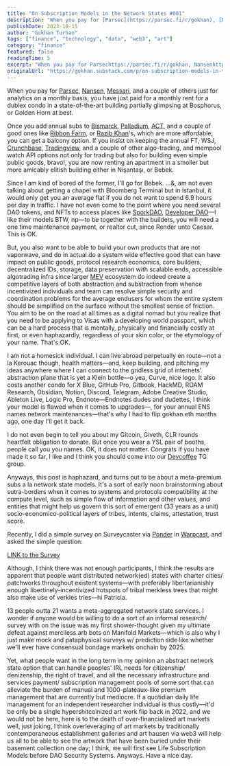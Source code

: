 ```yaml
---
title: "On Subscription Models in the Network States #001"
description: "When you pay for [Parsec](https://parsec.fi/r/gokhan), [Nansen](https://pro.nansen.ai/), [Messari](https://messari.io/), and a couple of others just for analytics on a monthly basis, you have just paid for a monthly rent for a dublex condo in a state-of-the-art building partially glimpsing at Bospho"
publishDate: 2023-10-15
author: "Gokhan Turhan"
tags: ["finance", "technology", "data", "web3", "art"]
category: "finance"
featured: false
readingTime: 5
excerpt: "When you pay for Parsechttps://parsec.fi/r/gokhan, Nansenhttps://pro.nansen.ai/, Messarihttps://messari.io/, and a couple of others just for analytics on a monthly basis, you have just paid for a..."
originalUrl: "https://gokhan.substack.com/p/on-subscription-models-in-the-network-states-001"
---
```


When you pay for [Parsec](https://parsec.fi/r/gokhan), [Nansen](https://pro.nansen.ai/), [Messari](https://messari.io/), and a couple of others just for analytics on a monthly basis, you have just paid for a monthly rent for a dublex condo in a state-of-the-art building partially glimpsing at Bosphorus, or Golden Horn at best.

Once you add annual subs to [Bismarck](https://brief.bismarckanalysis.com/), [Palladium](https://www.palladiummag.com/), [ACT](https://www.astralcodexten.com/), and a couple of good ones like [Ribbon Farm](https://studio.ribbonfarm.com/), or [Razib Khan](https://www.razibkhan.com/)'s, which are more affordable; you can get a balcony option. If you insist on keeping the annual FT, WSJ, [Crunchbase](https://www.crunchbase.com/), [Tradingview](https://www.tradingview.com/gopro/?share_your_love=ggokhanturhann), and a couple of other algo-trading, and mempool watch API options not only for trading but also for building even simple public goods, bravo!, you are now renting an apartment in a smoller but more amicably elitish building either in Nişantaşı, or Bebek.

Since I am kind of bored of the former, I'll go for Bebek. ...&, am not even talking about getting a chapel with Bloomberg Terminal but in Istanbul, it would only get you an average flat if you do not want to spend 6.9 hours per day in traffic. I have not even come to the point where you need several DAO tokens, and NFTs to access places like [SporkDAO](https://www.sporkdao.org/), [Developer DAO](https://www.developerdao.com/)—I like their models BTW, np—to be together with the builders, you will need a one time maintenance payment, or realtor cut, since Render unto Caesar. This is OK.

But, you also want to be able to build your own products that are not vaporwave, and do in actual do a system wide effective good that can have impact on public goods, protocol research economics, core builders, decentralized IDs, storage, data preservation with scalable ends, accessible algotrading infra since larger [MEV](https://github.com/go-outside-labs/mev-toolkit) ecosystem do indeed create a competitive layers of both abstraction and substraction from whence incentivized individuals and team can resolve simple security and coordination problems for the average endusers for whom the entire system should be simplified on the surface without the smollest sense of friction. You aim to be on the road at all times as a digital nomad but you realize that you need to be applying to Visas with a developing world passport, which can be a hard process that is mentally, physically and financially costly at first, or even haphazardly, regardless of your skin color, or the etymology of your name. That's OK.

I am not a homesick individual. I can live abroad perpetually en route—not a la Kerouac though, health matters—and, keep building, and pitching my ideas anywhere where I can connect to the gridless grid of internets' abstraction plane that is yet a Klein bottle—o yea, Curve, nice logo. It also costs another condo for X Blue, GitHub Pro, Gitbook, HackMD, ROAM Research, Obsidian, Notion, Discord, Telegram, Adobe Creative Studio, Ableton Live, Logic Pro, Endnote—Endnotes dudes and dudettes, I think your model is flawed when it comes to upgrades—, for your annual ENS names network maintenances—that's why I had to flip gokhan.eth months ago, one day I'll get it back.

I do not even begin to tell you about my Gitcoin, Giveth, CLR rounds heartfelt obligation to donate. But once you wear a YSL pair of booths, people call you you names. OK, it does not matter. Congrats if you have made it so far, I like and I think you should come into our [Devcoffee](https://t.me/+sCGdzUEACdVmYjk0) TG group.

Anyways, this post is haphazard, and turns out to be about a meta-premium subs a la network state models. It's a sort of early noon brainstorming about sutra-borders when it comes to systems and protocols compatibility at the compute level, such as simple flow of information and other values, and entities that might help us govern this sort of emergent (33 years as a unit) socio-economico-political layers of tribes, intents, claims, attestation, trust score.

Recently, I did a simple survey on Surveycaster via [Ponder](https://www.weponder.io/) in [Warpcast](https://warpcast.com/), and asked the simple question:

[LINK to the Survey](https://t.co/PDpDpOsIo6)

Although, I think there was not enough participants, I think the results are apparent that people want distributed network(ed) states with charter cities/ patchworks throughout existent systems—with preferably libertarianishly enough libertinely-incentivized hotspots of tribal merkless trees that might also make use of verkles tries—hi Patricia.

13 people outta 21 wants a meta-aggregated network state services. I wonder if anyone would be willing to do a sort of an informal research/ survey with on the issue was my first shower-thought given my ultimate defeat against merciless arb bots on Manifold Markets—which is also why I just make mock and pataphysical surveys w/ prediction side like whether we'll ever have consensual bondage markets onchain by 2025.

Yet, what people want in the long term in my opinion an abstract network state option that can handle peoples' IRL needs for citizenship/ denizenship, the right of travel, and all the necessary infrastructure and services payment/ subscription management pools of some sort that can alleviate the burden of manual and 1000-plateaux-like premium management that are currently but mediocre. If a quotidian daily life management for an independent researcher individual is thus costly—it'd be only be a single hypershitcoinized art work flip back in 2022, and we would not be here, here is to the death of over-financialized art markets well, just joking, I think overleveraging of art markets by traditionally contemporaneous establishment galleries and art hausen via web3 will help us all to be able to see the artwork that have been buried under their basement collection one day; I think, we will first see Life Subscription Models before DAO Security Systems. Anyways. Have a nice day.